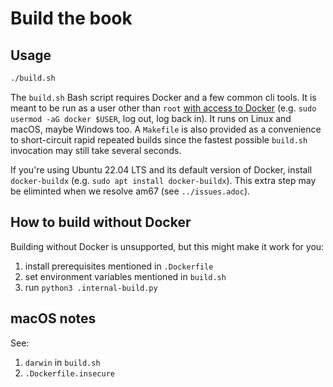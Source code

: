 # Build the book

## Usage

```bash
./build.sh
```

The `build.sh` Bash script requires Docker and a few common cli tools.
It is meant to be run as a user other than `root` [with access to Docker](https://docs.docker.com/engine/install/linux-postinstall/) (e.g. `sudo usermod -aG docker $USER`, log out, log back in).
It runs on Linux and macOS, maybe Windows too.
A `Makefile` is also provided as a convenience to short-circuit rapid repeated builds since the fastest possible `build.sh` invocation may still take several seconds.

If you're using Ubuntu 22.04 LTS and its default version of Docker, install `docker-buildx` (e.g. `sudo apt install docker-buildx`).
This extra step may be eliminted when we resolve am67 (see `../issues.adoc`).

## How to build without Docker

Building without Docker is unsupported, but this might make it work for you:

1. install prerequisites mentioned in `.Dockerfile`
1. set environment variables mentioned in `build.sh`
1. run `python3 .internal-build.py`

## macOS notes

See:

1. `darwin` in `build.sh`
1. `.Dockerfile.insecure`
